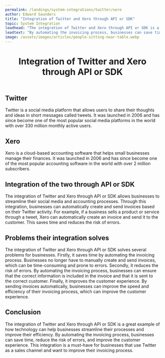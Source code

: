 ```yaml
---
permalink: /landings/system-integrations/twitter/xero
author: Edward Saunders
title: "Integration of Twitter and Xero through API or SDK"
topic: System Integration
leadhead: "The integration of Twitter and Xero through API or SDK is a great example of how technology can help businesses streamline their processes and improve their efficiency"
leadtext: "By automating the invoicing process, businesses can save time, reduce the risk of errors, and improve the customer experience. This integration is a must-have for businesses that use Twitter as a sales channel and want to improve their invoicing process."
image: /assets/images/articles/people-sitting-near-table.webp
---
```

<div class="arttext">	<header>
		<h1>Integration of Twitter and Xero through API or SDK</h1>
	</header>
	<main>
		<section>
			<h2>Twitter</h2>
			<p>Twitter is a social media platform that allows users to share their thoughts and ideas in short messages called tweets. It was launched in 2006 and has since become one of the most popular social media platforms in the world with over 330 million monthly active users.</p>
		</section>
		<section>
			<h2>Xero</h2>
			<p>Xero is a cloud-based accounting software that helps small businesses manage their finances. It was launched in 2006 and has since become one of the most popular accounting software in the world with over 2 million subscribers.</p>
		</section>
		<section>
			<h2>Integration of the two through API or SDK</h2>
			<p>The integration of Twitter and Xero through API or SDK allows businesses to streamline their social media and accounting processes. Through this integration, businesses can automatically create and send invoices based on their Twitter activity. For example, if a business sells a product or service through a tweet, Xero can automatically create an invoice and send it to the customer. This saves time and reduces the risk of errors.</p>
		</section>
		<section>
			<h2>Problems their integration solves</h2>
			<p>The integration of Twitter and Xero through API or SDK solves several problems for businesses. Firstly, it saves time by automating the invoicing process. Businesses no longer have to manually create and send invoices, which can be time-consuming and prone to errors. Secondly, it reduces the risk of errors. By automating the invoicing process, businesses can ensure that the correct information is included in the invoice and that it is sent to the correct customer. Finally, it improves the customer experience. By sending invoices automatically, businesses can improve the speed and efficiency of their invoicing process, which can improve the customer experience.</p>
		</section>
		<section>
			<h2>Conclusion</h2>
			<p>The integration of Twitter and Xero through API or SDK is a great example of how technology can help businesses streamline their processes and improve their efficiency. By automating the invoicing process, businesses can save time, reduce the risk of errors, and improve the customer experience. This integration is a must-have for businesses that use Twitter as a sales channel and want to improve their invoicing process.</p>
		</section>
	</main>
</div>